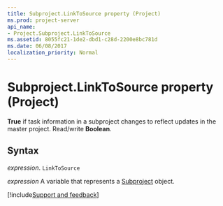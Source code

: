 ```yaml
---
title: Subproject.LinkToSource property (Project)
ms.prod: project-server
api_name:
- Project.Subproject.LinkToSource
ms.assetid: 8055fc21-1de2-dbd1-c28d-2200e8bc781d
ms.date: 06/08/2017
localization_priority: Normal
---
```



# Subproject.LinkToSource property (Project)

 **True** if task information in a subproject changes to reflect updates in the master project. Read/write **Boolean**.


## Syntax

_expression_. `LinkToSource`

_expression_ A variable that represents a [Subproject](./Project.Subproject.md) object.

[!include[Support and feedback](~/includes/feedback-boilerplate.md)]